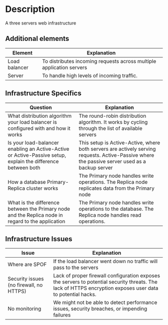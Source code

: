 # Description

A three servers web infrastructure

## Additional elements

|     Element        |       Explanation       |
| ----------------------  | ------------------------- |
| Load balancer   |   To distributes incoming requests across multiple application servers|
| Server   |   To handle high levels of incoming traffic.|

## Infrastructure Specifics

|     Question        |       Explanation       |
| ----------------------  | ------------------------- |
| What distribution algorithm your load balancer is configured with and how it works   |   The round-robin distribution algorithm. It works by cycling through the list of available servers|
| Is your load-balancer enabling an Active-Active or Active-Passive setup, explain the difference between both   |   This setup is Active-Active, where both servers are actively serving requests. Active-Passive where the passive server used as a backup server|
| How a database Primary-Replica cluster works   |   The Primary node handles write operations. The Replica node replicates data from the Primary node|
| What is the difference between the Primary node and the Replica node in regard to the application   |   The Primary node handles write operations to the database. The Replica node handles read operations.|

## Infrastructure Issues

|     Issue        |       Explanation       |
| ----------------------  | ------------------------- |
| Where are SPOF   |   If the load balancer went down no traffic will pass to the servers|
| Security issues (no firewall, no HTTPS)   |   Lack of proper firewall configuration exposes the servers to potential security threats. The lack of HTTPS encryption exposes user data to potential hacks.|
| No monitoring   |   We might not be able to detect performance issues, security breaches, or impending failures|
